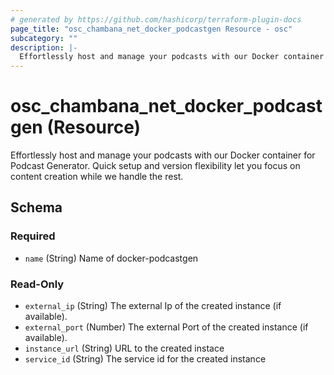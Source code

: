 ```yaml
---
# generated by https://github.com/hashicorp/terraform-plugin-docs
page_title: "osc_chambana_net_docker_podcastgen Resource - osc"
subcategory: ""
description: |-
  Effortlessly host and manage your podcasts with our Docker container for Podcast Generator. Quick setup and version flexibility let you focus on content creation while we handle the rest.
---
```


# osc_chambana_net_docker_podcastgen (Resource)

Effortlessly host and manage your podcasts with our Docker container for Podcast Generator. Quick setup and version flexibility let you focus on content creation while we handle the rest.



<!-- schema generated by tfplugindocs -->
## Schema

### Required

- `name` (String) Name of docker-podcastgen

### Read-Only

- `external_ip` (String) The external Ip of the created instance (if available).
- `external_port` (Number) The external Port of the created instance (if available).
- `instance_url` (String) URL to the created instace
- `service_id` (String) The service id for the created instance

